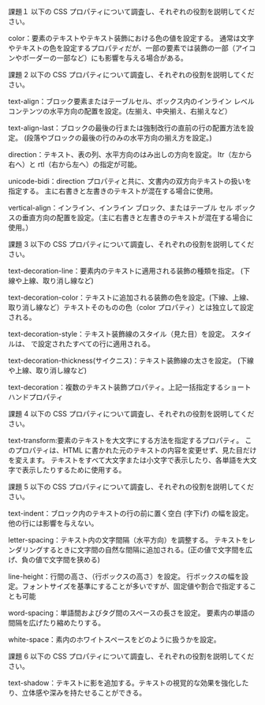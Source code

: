 課題１
以下の CSS プロパティについて調査し、それぞれの役割を説明してください。

color：要素のテキストやテキスト装飾における色の値を設定する。
通常は文字やテキストの色を設定するプロパティだが、一部の要素では装飾の一部（アイコンやボーダーの一部など）にも影響を与える場合がある。

課題 2
以下の CSS プロパティについて調査し、それぞれの役割を説明してください。

text-align：ブロック要素またはテーブルセル、ボックス内のインライン レベル コンテンツの水平方向の配置を設定。(左揃え、中央揃え、右揃えなど）

text-align-last：ブロックの最後の行または強制改行の直前の行の配置方法を設定。
(段落やブロックの最後の行のみの水平方向の揃え方を設定。)

direction：テキスト、表の列、水平方向のはみ出しの方向を設定。
ltr（左から右へ）と rtl（右から左へ）の指定が可能。

unicode-bidi：direction プロパティと共に、文書内の双方向テキストの扱いを指定する。
主に右書きと左書きのテキストが混在する場合に使用。

vertical-align：インライン、インライン ブロック、またはテーブル セル ボックスの垂直方向の配置を設定。（主に右書きと左書きのテキストが混在する場合に使用。）

課題 3
以下の CSS プロパティについて調査し、それぞれの役割を説明してください。

text-decoration-line：要素内のテキストに適用される装飾の種類を指定。
(下線や上線、取り消し線など)

text-decoration-color：テキストに追加される装飾の色を設定。(下線、上線、取り消し線など）テキストそのものの色（color プロパティ）とは独立して設定される。

text-decoration-style：テキスト装飾線のスタイル（見た目）を設定。
スタイルは、 で設定されたすべての行に適用される。

text-decoration-thickness(サイクニス)：テキスト装飾線の太さを設定。
(下線や上線、取り消し線など)

text-decoration：複数のテキスト装飾プロパティ。上記一括指定するショートハンドプロパティ

課題 4
以下の CSS プロパティについて調査し、それぞれの役割を説明してください。

text-transform:要素のテキストを大文字にする方法を指定するプロパティ。
このプロパティは、HTML に書かれた元のテキストの内容を変更せず、見た目だけを変えます。
テキストをすべて大文字または小文字で表示したり、各単語を大文字で表示したりするために使用する。

課題 5
以下の CSS プロパティについて調査し、それぞれの役割を説明してください。

text-indent：ブロック内のテキストの行の前に置く空白 (字下げ) の幅を設定。
他の行には影響を与えない。

letter-spacing：テキスト内の文字間隔（水平方向）を調整する。
テキストをレンダリングするときに文字間の自然な間隔に追加される。(正の値で文字間を広げ、負の値で文字間を狭める)

line-height：行間の高さ、（行ボックスの高さ）を設定。
行ボックスの幅を設定。フォントサイズを基準にすることが多いですが、固定値や割合で指定することも可能

word-spacing：単語間およびタグ間のスペースの長さを設定。
要素内の単語の間隔を広げたり縮めたりする。

white-space：素内のホワイトスペースをどのように扱うかを設定。

課題 6
以下の CSS プロパティについて調査し、それぞれの役割を説明してください。

text-shadow：テキストに影を追加する。テキストの視覚的な効果を強化したり、立体感や深みを持たせることができる。
